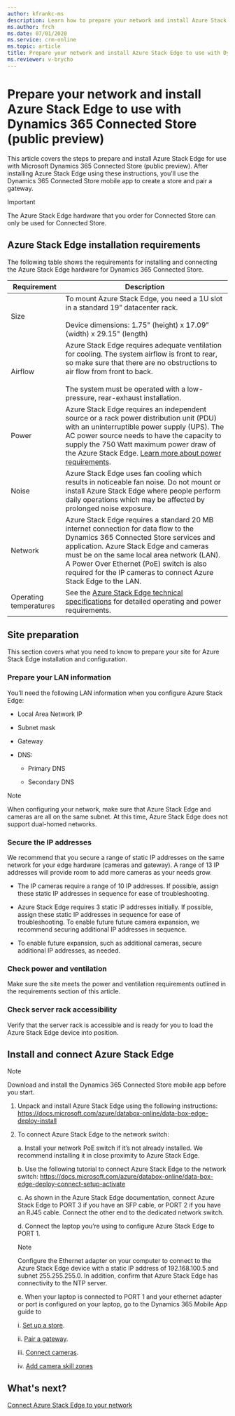 ```yaml
---
author: kfrankc-ms
description: Learn how to prepare your network and install Azure Stack Edge to use with Dynamics 365 Connected Store (public preview)
ms.author: frch
ms.date: 07/01/2020
ms.service: crm-online
ms.topic: article
title: Prepare your network and install Azure Stack Edge to use with Dynamics 365 Connected Store (public preview)
ms.reviewer: v-brycho
--- 
```


# Prepare your network and install Azure Stack Edge to use with Dynamics 365 Connected Store (public preview)

This article covers the steps to prepare and install Azure Stack Edge for use with Microsoft Dynamics 365 Connected Store (public preview). After installing Azure Stack Edge using these instructions, you'll use the Dynamics 365 Connected Store mobile app to create a store and pair a gateway.

> [!IMPORTANT]
> The Azure Stack Edge hardware that you order for Connected Store can only be used for Connected Store.

## Azure Stack Edge installation requirements	

The following table shows the requirements for installing and connecting the Azure Stack Edge hardware for Dynamics 365 Connected Store.

|Requirement|Description|
|----------------|--------------------------------------------------------------------------------------------|
|Size|To mount Azure Stack Edge, you need a 1U slot in a standard 19” datacenter rack.<br><br>Device dimensions: 1.75" (height) x 17.09" (width) x 29.15" (length)|
|Airflow|Azure Stack Edge requires adequate ventilation for cooling. The system airflow is front to rear, so make sure that there are no obstructions to air flow from front to back.<br><br>The system must be operated with a low-pressure, rear-exhaust installation.|
|Power|Azure Stack Edge requires an independent source or a rack power distribution unit (PDU) with an uninterruptible power supply (UPS). The AC power source needs to have the capacity to supply the 750 Watt maximum power draw of the Azure Stack Edge. [Learn more about power requirements](https://docs.microsoft.com/azure/databox-online/azure-stack-edge-technical-specifications-compliance#power-supply-unit-specifications).|
|Noise|Azure Stack Edge uses fan cooling which results in noticeable fan noise. Do not mount or install Azure Stack Edge where people perform daily operations which may be affected by prolonged noise exposure.|
|Network|Azure Stack Edge requires a standard 20 MB internet connection for data flow to the Dynamics 365 Connected Store services and application. Azure Stack Edge and cameras must be on the same local area network (LAN). A Power Over Ethernet (PoE) switch is also required for the IP cameras to connect Azure Stack Edge to the LAN.|
|Operating temperatures|See the [Azure Stack Edge technical specifications](https://docs.microsoft.com/azure/databox-online/azure-stack-edge-technical-specifications-compliance) for detailed operating and power requirements.|

## Site preparation	
This section covers what you need to know to prepare your site for Azure Stack Edge installation and configuration.

### Prepare your LAN information

You’ll need the following LAN information when you configure Azure Stack Edge:

- Local Area Network IP

- Subnet mask

- Gateway

- DNS:

   - Primary DNS

   - Secondary DNS

> [!NOTE]
> When configuring your network, make sure that Azure Stack Edge and cameras are all on the same subnet. At this time, Azure Stack Edge does not support dual-homed networks.

### Secure the IP addresses

We recommend that you secure a range of static IP addresses on the same network for your edge hardware (cameras and gateway). A range of 13 IP addresses will provide room to add more cameras as your needs grow.

- The IP cameras require a range of 10 IP addresses. If possible, assign these static IP addresses in sequence for ease of troubleshooting. 

- Azure Stack Edge requires 3 static IP addresses initially. If possible, assign these static IP addresses in sequence for ease of troubleshooting. To enable future future camera expansion, we recommend securing additional IP addresses in sequence. 

- To enable future expansion, such as additional cameras, secure additional IP addresses, as needed.

### Check power and ventilation 

Make sure the site meets the power and ventilation requirements outlined in the requirements section of this article. 

### Check server rack accessibility

Verify that the server rack is accessible and is ready for you to load the Azure Stack Edge device into position.

## Install and connect Azure Stack Edge	

> [!NOTE]
> Download and install the Dynamics 365 Connected Store mobile app before you start.

1. Unpack and install Azure Stack Edge using the following instructions: https://docs.microsoft.com/azure/databox-online/data-box-edge-deploy-install

2. To connect Azure Stack Edge to the network switch:

    a. Install your network PoE switch if it’s not already installed. We recommend installing it in close proximity to Azure Stack Edge.
    
    b. Use the following tutorial to connect Azure Stack Edge to the network switch: https://docs.microsoft.com/azure/databox-online/data-box-edge-deploy-connect-setup-activate
    
    c. As shown in the Azure Stack Edge documentation, connect Azure Stack Edge to PORT 3 if you have an SFP cable, or PORT 2 if you have an RJ45 cable. Connect the other end to the dedicated network switch.
    
    d. Connect the laptop you’re using to configure Azure Stack Edge to PORT 1.
    
    > [!NOTE]
    > Configure the Ethernet adapter on your computer to connect to the Azure Stack Edge device with a static IP address of 192.168.100.5 and subnet 255.255.255.0. In addition, confirm that Azure Stack Edge has connectivity to the NTP server.
    
    e. When your laptop is connected to PORT 1 and your ethernet adapter or port is configured on your laptop, go to the Dynamics 365 Mobile App guide to

      i. [Set up a store](mobile-app-create-store.md).
       
      ii. [Pair a gateway](mobile-app-pair-gateway.md).
       
      iii. [Connect cameras](mobile-app-add-cameras.md).
      
      iv. [Add camera skill zones](mobile-app-add-camera-skill-zones.md)

## What's next?

[Connect Azure Stack Edge to your network](ase-connect.md)
